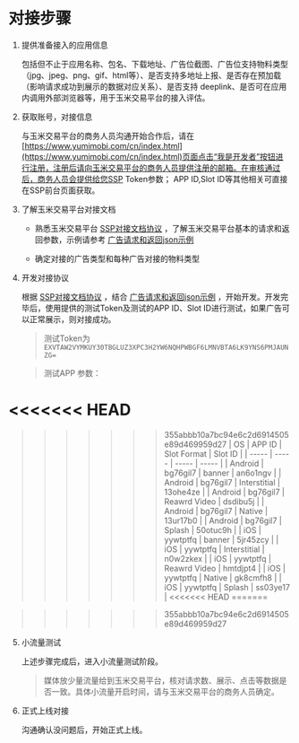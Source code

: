 # 对接步骤

1. 提供准备接入的应用信息

    包括但不止于应用名称、包名、下载地址、广告位截图、广告位支持物料类型（jpg、jpeg、png、gif、html等）、是否支持多地址上报、是否存在预加载（影响请求成功到展示的数据对应关系）、是否支持 deeplink、是否可在应用内调用外部浏览器等，用于玉米交易平台的接入评估。

2. 获取账号，对接信息

    与玉米交易平台的商务人员沟通开始合作后，请在[https://www.yumimobi.com/cn/index.html](https://www.yumimobi.com/cn/index.html)页面点击“我是开发者”按钮进行注册，注册后请向玉米交易平台的商务人员提供注册的邮箱。在审核通过后，商务人员会提供给您SSP Token参数； APP ID,Slot ID等其他相关可直接在SSP前台页面获取。

3. 了解玉米交易平台对接文档

    + 熟悉玉米交易平台 [SSP对接文档协议](request_and_response.md) ，了解玉米交易平台基本的请求和返回参数，示例请参考 [广告请求和返回json示例](sample_of_request_and_response.md)

    + 确定对接的广告类型和每种广告对接的物料类型

4. 开发对接协议

    根据 [SSP对接文档协议](request_and_response.md) ，结合 [广告请求和返回json示例](sample_of_request_and_response.md) ，开始开发。开发完毕后，使用提供的测试Token及测试的APP ID、Slot ID进行测试，如果广告可以正常展示，则对接成功。
    > 测试Token为``EXVTAW2VYMKUY30TBGLUZ3XPC3H2YW6NQHPWBGF6LMNVBTA6LK9YNS6PMJAUNZG=`` 

     > 测试APP 参数：

<<<<<<< HEAD
=======

>>>>>>> 355abbb10a7bc94e6c2d6914505e89d469959d27
| OS | APP ID | Slot Format | Slot ID |
| ----- | ----- | ----- | ----- |
| Android | bg76gil7 | banner | an6o1ngv |
| Android | bg76gil7 | Interstitial | 13ohe4ze |
| Android | bg76gil7 | Reawrd Video | dsdibu5j |
| Android | bg76gil7 | Native | 13ur17b0 |
| Android | bg76gil7 | Splash | 50otuc9h |
| iOS | yywtptfq | banner | 5jr45zcy |
| iOS | yywtptfq | Interstitial | n0w2zkex |
| iOS | yywtptfq | Reawrd Video | hmtdjpt4 |
| iOS | yywtptfq | Native | gk8cmfh8 |
| iOS | yywtptfq | Splash | ss03ye17 |
<<<<<<< HEAD
=======

>>>>>>> 355abbb10a7bc94e6c2d6914505e89d469959d27

5. 小流量测试

    上述步骤完成后，进入小流量测试阶段。

    > 媒体放少量流量给到玉米交易平台，核对请求数、展示、点击等数据是否一致。具体小流量开启时间，请与玉米交易平台的商务人员确定。

6. 正式上线对接

    沟通确认没问题后，开始正式上线。
